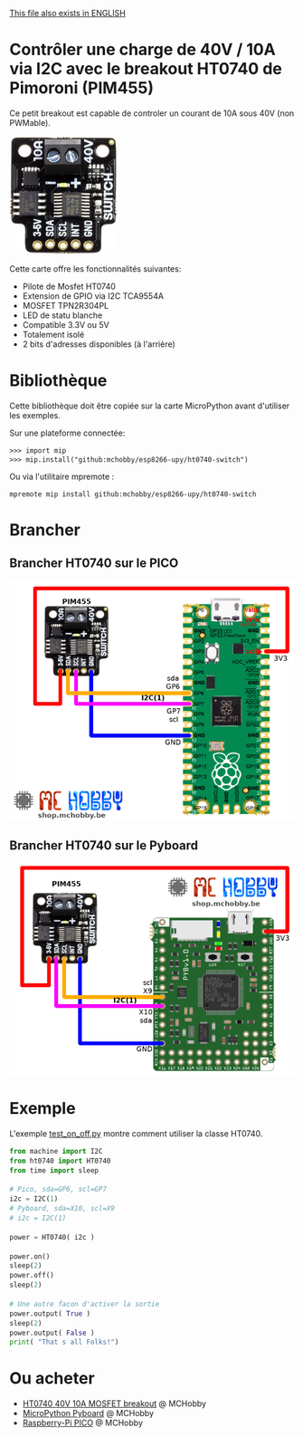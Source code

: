 [This file also exists in ENGLISH](readme_ENG.md)

# Contrôler une charge de 40V / 10A via I2C avec le breakout HT0740 de Pimoroni (PIM455)

Ce petit breakout est capable de controler un courant de 10A sous 40V (non PWMable).

![ht0740 breakout](docs/_static/ht0740.jpg)

Cette carte offre les fonctionnalités suivantes:
* Pilote de Mosfet HT0740
* Extension de GPIO via I2C TCA9554A
* MOSFET TPN2R304PL
* LED de statu blanche
* Compatible 3.3V ou 5V
* Totalement isolé
* 2 bits d'adresses disponibles (à l'arrière)

# Bibliothèque

 Cette bibliothèque doit être copiée sur la carte MicroPython avant d'utiliser les exemples.

 Sur une plateforme connectée:

 ```
 >>> import mip
 >>> mip.install("github:mchobby/esp8266-upy/ht0740-switch")
 ```

 Ou via l'utilitaire mpremote :

 ```
 mpremote mip install github:mchobby/esp8266-upy/ht0740-switch
 ```

# Brancher

## Brancher HT0740 sur le PICO

![HT0740 sur un Pico](docs/_static/ht0740-to-pico.jpg)

## Brancher HT0740 sur le Pyboard

![HT0740 sur un Pyboard](docs/_static/ht0740-to-pyboard.jpg)

# Exemple

L'exemple [test_on_off.py](examples/test_on_off.py) montre comment utiliser la classe HT0740.

``` python
from machine import I2C
from ht0740 import HT0740
from time import sleep

# Pico, sda=GP6, scl=GP7
i2c = I2C(1)
# Pyboard, sda=X10, scl=X9
# i2c = I2C(1)

power = HT0740( i2c )

power.on()
sleep(2)
power.off()
sleep(2)

# Une autre facon d'activer la sortie
power.output( True )
sleep(2)
power.output( False )
print( "That s all Folks!")
```

# Ou acheter
* [HT0740 40V 10A MOSFET breakout](https://shop.mchobby.be/fr/bouton/1990-40v-10a-mosfet-controlable-via-i2c-3232100019904-pimoroni.html) @ MCHobby
* [MicroPython Pyboard](https://shop.mchobby.be/fr/micropython/570-micropython-pyboard-3232100005709.html) @ MCHobby
* [Raspberry-Pi PICO](https://shop.mchobby.be/fr/pico-raspberry-pi/2025-pico-rp2040-microcontroleur-2-coeurs-raspberry-pi-3232100020252.html) @ MCHobby
